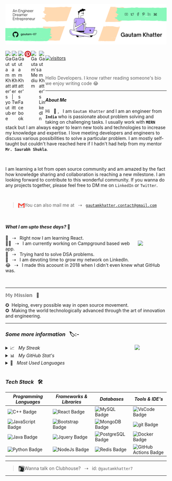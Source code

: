 
<img src="/banner.png">
 <br> <br>
 
   
<a href="https://www.youtube.com/channel/UCY9Rc7oBWZZXExtgJcsQluA">
<img align="left" alt="Gautam Khatter's youtube" width="20px" src="https://raw.githubusercontent.com/peterthehan/peterthehan/master/assets/youtube.svg" title="YouTube" />
 
<a href="https://twitter.com/GautamKhatter7">
<img align="left" alt="Gautam Khatter | Twitter" width="20px" src="https://raw.githubusercontent.com/peterthehan/peterthehan/master/assets/twitter.svg" title="Twitter" />
   
<a href="https://www.facebook.com/itsgautamkhatter">
<img align="left" alt="Gautam Khatter's Facebook" width="20px" src="https://raw.githubusercontent.com/peterthehan/peterthehan/master/assets/facebook.svg" title="Facebook" />
 
<a href="https://in.pinterest.com/gautam_7/_created/">
<img align="left" alt="Gautam Khatter's pinterest" width="20px" src="/pinterest.svg" title="Pinterest" />
 
<a href ="https://gautam-7.medium.com/">
<img align="left" alt="Gautam's Medium" width="25px" src="https://edent.github.io/SuperTinyIcons/images/svg/medium.svg" title="Medium" />
        
<a href="https://www.linkedin.com/in/gautamkhatter7">
<img align="left" alt="Gautam Khatter's LinkedIn" width="20px" src="https://raw.githubusercontent.com/peterthehan/peterthehan/master/assets/linkedin.svg" title="LinkedIn" />
 
![visitors](https://visitor-badge.laobi.icu/badge?page_id=gautam-07.gautam-07) 
</a>

<br>

<p> 
 
> Hello Developers. I know rather reading someone's bio we enjoy writing code 😂
 
</p>
 
 <hr>
 
#### <i>About Me</i>
 
 
 <p>
  Hi &nbsp; 👋 , &nbsp; I am <code>Gautam Khatter</code> and I am an engineer from <code><b>India</b></code> who is passionate about problem solving and taking on challenging tasks. I usually work with <code><b>MERN</code></b> stack but I am always eager to learn new tools and technologies to increase my knowledge and expertise. I love meeting developers and engineers to discuss various possibilities to solve a particular problem. I am mostly self-taught but couldn't have reached here if I hadn't had help from my mentor <code><b>Mr. Saurabh Shukla</b></code>.
</p>
 
<br> 
 <p>
 I am learning a lot from open source community and am amazed by the fact how knowledge sharing and collaboration is reaching a new milestone. I am looking forward to contribute to this wonderful community. If you wanna do any projects together, please feel free to DM me on <code>LinkedIn</code> or <code>Twitter</code>.
</p>
 <br>
<p>
 
>  <img align="left" width="20px" title="Clubhouse" src="gmail.png"> You can also mail me at &nbsp; ⇢ &nbsp; <code>gautamkhatter.contact@gmail.com</code>
</p>
<br> 
 
 <h4><i>What I am upto these days? </i>😬</h4>

🌱 &nbsp; ⇢  &nbsp; Right now I am learning React.<br>
 <img align="right" width=90px src="https://media.giphy.com/media/zJ3V6Ot51H8Y0/giphy.gif">
🧑‍💻 &nbsp; ⇢  &nbsp; I am currently working on Campground based web app. <br>
🤯 &nbsp; ⇢  &nbsp; Trying hard to solve DSA problems.<br>
👥 &nbsp; ⇢  &nbsp; I am devoting time to grow my network on LinkedIn.<br>
😂 &nbsp; ⇢  &nbsp; I made this acoount in 2018 when I didn't even knew what GitHub was.

 <br>
 
 <hr>
 
𝕄𝕪 𝕄𝕚𝕤𝕤𝕚𝕠𝕟 &nbsp; 🚀

✪ &nbsp;Helping, every possible way in open source movement.<br>
✪ &nbsp;Making the world technologically advanced through the art of innovation and engineering.

 
<hr>

<h3><i>Some more information &nbsp; </i>🏷:-</h3>

 <img align="right" width=100px src="https://media.giphy.com/media/YMXLTqI8MWFoEK5vwn/giphy.gif">
 
 <details>
  <summary> 📈 &nbsp; <i>My Streak</i></summary>
  
  <br>
  
  [![GitHub Streak](http://github-readme-streak-stats.herokuapp.com?user=gautam-07&theme=dracula&hide_border=true)](https://git.io/streak-stats)
</details>
 
  <details>
   <summary> 📊 &nbsp; <i>My GitHub Stat's</i></summary>
  
  <br>
  
 [![Gautam's GitHub stats](https://github-readme-stats.vercel.app/api?username=gautam-07&show_icons=true&theme=dracula&count_private=true)](https://github.com/anuraghazra/github-readme-stats)
 </details>



 <details>
  <summary> 🧮 &nbsp; <i>Most Used Languages</i></summary>
  
  <br>
  
[![Top Langs](https://github-readme-stats.vercel.app/api/top-langs/?username=gautam-07&layout=compact&theme=dracula&width=600px)](https://github.com/anuraghazra/github-readme-stats)
</details>
 
 <br>
 
 <h3><i>Tech Stack</i> &nbsp; 🛠</h3>


 
 |<i>Programming Languages</i>|<i>Frameworks & Libraries</i>|<i>Databases</i>|<i>Tools & IDE's</i>|
 |----|----|----|----|
 |![C++ Badge](https://img.shields.io/badge/-C++-00599C?style=flat-square&logo=c%2B%2B&logoColor=white&color=3776AB)|![React Badge](https://img.shields.io/badge/-React-4FC08D?style=flat-square&logo=react&logoColor=white&color=4FC08D)|![MySQL Badge](https://img.shields.io/badge/-MySQL-4479A1?style=flat-square&logo=MySQL&logoColor=white&color=4479A1)|![VsCode Badge](https://img.shields.io/badge/-VsCode-000?style=flat-square&logo=VsCode&logoColor=white&color=0769AD)|
 ![JavaScript Badge](https://img.shields.io/badge/-JavaScript-F7DF1E?style=flat-square&logo=JavaScript&logoColor=000&color=F7DF1E)| ![Bootstrap Badge](https://img.shields.io/badge/-Bootstrap-7952B3?style=flat-square&logo=Bootstrap&logoColor=white&color=7952B3)|![MongoDB Badge](https://img.shields.io/badge/-MongoDB-47A248?style=flat-square&logo=MongoDB&logoColor=white&color=47A248)|![git Badge](https://img.shields.io/badge/-git-F05032?style=flat-square&logo=git&logoColor=white&color=F05032)|
![Java Badge](https://img.shields.io/badge/-Java-F7DF1E?style=flat-square&logo=Java&logoColor=white&color=3776AB)|![Jquery Badge](https://img.shields.io/badge/-Jquery-0769AD?style=flat-square&logo=Jquery&logoColor=white&color=0769AD)|![PostgreSQL Badge](https://img.shields.io/badge/-PostgreSQL-336791?style=flat-square&logo=PostgreSQL&logoColor=white&color=336791)|![Docker Badge](https://img.shields.io/badge/-Docker-2496ED?style=flat-square&logo=Docker&logoColor=white&color=2496ED)|
![Python Badge](https://img.shields.io/badge/-Python-F7DF1E?style=flat-square&logo=Python&logoColor=000&color=F7DF1E)|![NodeJs Badge](https://img.shields.io/badge/-Node.js-7952B3?style=flat-square&logo=Node.js&logoColor=white&color=7952B3)|![Redis Badge](https://img.shields.io/badge/-Redis-DC382D?style=flat-square&logo=Redis&logoColor=white&color=DC382D)|![GitHub Actions Badge](https://img.shields.io/badge/-GitHub%20Actions-2088FF?style=flat-square&logo=GitHub%20Actions&logoColor=white&color=2088FF)|


<hr>
 
>  <img align="left" width="20px" title="Clubhouse" src="clubhouse.png_large"> Wanna talk on Clubhouse? &nbsp; ⇢ &nbsp; id: <code>@gautamkhatter7</code>
 
 <hr>
 


 

 

 



 
 
 
 













